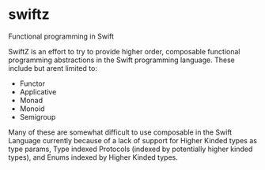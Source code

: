 swiftz
======

Functional programming in Swift


SwiftZ is an effort to try to provide higher order, composable functional programming abstractions 
in the Swift programming language. These include but arent limited to: 

* Functor
* Applicative
* Monad
* Monoid
* Semigroup

Many of these are somewhat difficult to use composable in the Swift Language currently because
of a lack of support for Higher Kinded types as type params, Type indexed Protocols (indexed by potentially higher kinded types),
and Enums indexed by Higher Kinded types.  
